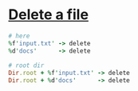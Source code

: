 [1]: http://rosettacode.org/wiki/Delete_a_file

# [Delete a file][1]

```ruby
# here
%f'input.txt' -> delete
%d'docs'      -> delete
 
# root dir
Dir.root + %f'input.txt' -> delete
Dir.root + %d'docs'      -> delete
```
